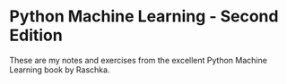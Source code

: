 # Python Machine Learning - Second Edition
These are my notes and exercises from the excellent Python Machine Learning book
by Raschka.

